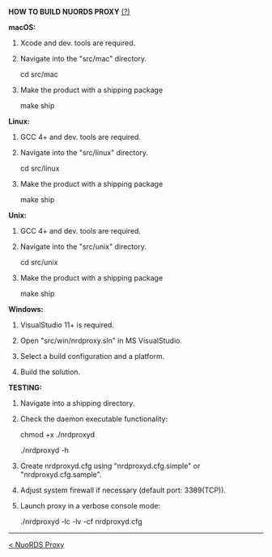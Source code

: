 **HOW TO BUILD NUORDS PROXY** [(?)](README.md)  
  
**macOS:**  
  
1. Xcode and dev. tools are required.  
  
2. Navigate into the "src/mac" directory.  
  
   cd src/mac  
  
3. Make the product with a shipping package  
  
   make ship  
  
**Linux:**  
  
1. GCC 4+ and dev. tools are required.  
  
2. Navigate into the "src/linux" directory.  
  
   cd src/linux  
  
3. Make the product with a shipping package  
  
   make ship  
  
**Unix:**  
  
1. GCC 4+ and dev. tools are required.  
  
2. Navigate into the "src/unix" directory.  
  
   cd src/unix  
  
3. Make the product with a shipping package  
  
   make ship  
  
**Windows:**  
  
1. VisualStudio 11+ is required.  
  
2. Open "src/win/nrdproxy.sln" in MS VisualStudio.  
  
3. Select a build configuration and a platform.  
  
4. Build the solution.  
  
**TESTING:**  
  
1. Navigate into a shipping directory.  
  
2. Check the daemon executable functionality:  
  
   chmod +x ./nrdproxyd  
  
   ./nrdproxyd -h  
  
3. Create nrdproxyd.cfg using "nrdproxyd.cfg.simple" or "nrdproxyd.cfg.sample".  
  
4. Adjust system firewall if necessary (default port: 3389(TCP)).  
  
5. Launch proxy in a verbose console mode:  
  
   ./nrdproxyd -lc -lv -cf nrdproxyd.cfg  
  
------------------------------  
[< NuoRDS Proxy](README.md)  
  